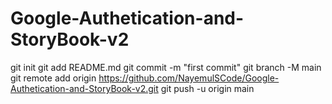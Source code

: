 # Google-Authetication-and-StoryBook-v2
git init
git add README.md
git commit -m "first commit"
git branch -M main
git remote add origin https://github.com/NayemulSCode/Google-Authetication-and-StoryBook-v2.git
git push -u origin main
